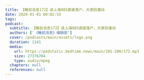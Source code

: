 ```yaml
---
title: 【睡前消息172】读上海985直接落户，大家别激动
date: 2020-01-01 00:02:53
tags:
podcast:
  subtitle: 【睡前消息172】读上海985直接落户，大家别激动
  authors: ['《睡前消息》编辑部']
  cover: /podcasts/main/assets/logo.png
  duration: 1141
  media:
    url: https://podstatic.bedtime.news/main/101-200/172.mp3
    size: 27376704
    type: audio/mpeg
  chapters: null
  references: null
---
```

